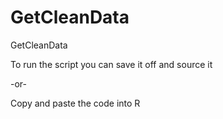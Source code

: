 GetCleanData
============

GetCleanData
 
To run the script you can save it off and source it

-or-

Copy and paste the code into R
